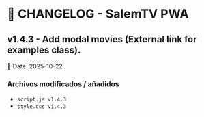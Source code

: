 # 🧾 CHANGELOG - SalemTV PWA

## v1.4.3 - Add modal movies (External link for examples class).
📅 Date: 2025-10-22

### Archivos modificados / añadidos
- `script.js v1.4.3`
- `style.css v1.4.3`
